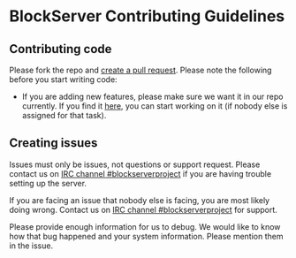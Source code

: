 BlockServer Contributing Guidelines
===
## Contributing code
Please fork the repo and [create a pull request](https://github.com/BlockServerProject/BlockServer/pulls). Please note the following before you start writing code:
* If you are adding new features, please make sure we want it in our repo currently. If you find it [here](https://github.com/BlockServerProject/BlockServer/issues/112), you can start working on it (if nobody else is assigned for that task).

## Creating issues
Issues must only be issues, not questions or support request. Please contact us on [IRC channel #blockserverproject](https://kiwiirc.com/client/chat.freenode.net/?nick=bsguest|?#blockserverproject) if you are having trouble setting up the server.

If you are facing an issue that nobody else is facing, you are most likely doing wrong. Contact us on [IRC channel #blockserverproject](https://kiwiirc.com/client/chat.freenode.net/?nick=bsguest|?#blockserverproject) for support.

Please provide enough information for us to debug. We would like to know how that bug happened and your system information. Please mention them in the issue.
